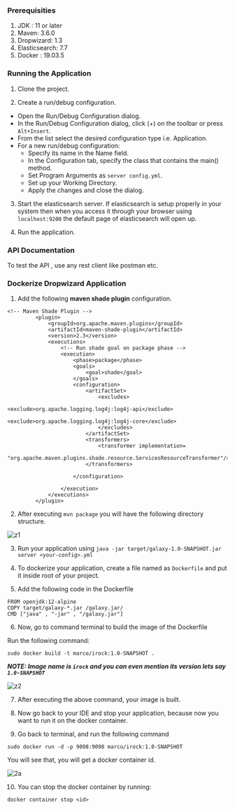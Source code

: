 ### Prerequisities

1. JDK : 11 or later
2. Maven: 3.6.0
3. Dropwizard: 1.3
4. Elasticsearch: 7.7
5. Docker : 19.03.5



### Running the Application

1. Clone the project.

2. Create a run/debug configuration.

* Open the Run/Debug Configuration dialog.
* In the Run/Debug Configuration dialog, click (+) on the toolbar or press ```Alt+Insert```.
* From the list select the desired configuration type i.e. Application.
* For a new run/debug configuration:
     - Specify its name in the Name field. 
     - In the Configuration tab, specify the class that contains the main() method.
     - Set Program Arguments as ```server config.yml```.
     - Set up your Working Directory.
     - Apply the changes and close the dialog.
3. Start the elasticsearch server. If elasticsearch is setup properly in your system then when you access it through your browser using 
```localhost:9200``` the default page of elasticsearch will open up.

4. Run the application.

### API Documentation
To test the API , use any rest client like postman etc.

   
### Dockerize Dropwizard Application
   
   1. Add the following **maven shade plugin** configuration.
   
   ```
  <!-- Maven Shade Plugin -->
			<plugin>
				<groupId>org.apache.maven.plugins</groupId>
				<artifactId>maven-shade-plugin</artifactId>
				<version>2.3</version>
				<executions>
					<!-- Run shade goal on package phase -->
					<execution>
						<phase>package</phase>
						<goals>
							<goal>shade</goal>
						</goals>
						<configuration>
							<artifactSet>
								<excludes>
									<exclude>org.apache.logging.log4j:log4j-api</exclude>
									<exclude>org.apache.logging.log4j:log4j-core</exclude>
								</excludes>
							</artifactSet>
							<transformers>
								<transformer implementation=
													 "org.apache.maven.plugins.shade.resource.ServicesResourceTransformer"/>
							</transformers>

						</configuration>

					</execution>
				</executions>
			</plugin>

```
2. After executing ```mvn package``` you will have the following directory structure.

![z1](https://user-images.githubusercontent.com/46423346/74933477-06e07180-540a-11ea-8aa3-b90b50a9a418.png)

3. Run your application using ```java -jar target/galaxy-1.0-SNAPSHOT.jar server <your-config>.yml```

4. To dockerize your application, create a file named as ```Dockerfile``` and put it inside root of your project.
5. Add the following code in the Dockerfile

```
FROM openjdk:12-alpine
COPY target/galaxy-*.jar /galaxy.jar/
CMD ["java" , "-jar" , "/galaxy.jar"]
```
6. Now, go to command terminal to build the image of the Dockerfile

Run the following command:

```sudo docker build -t marco/irock:1.0-SNAPSHOT .```


***NOTE:  Image name is ```irock``` and you can even mention its version lets say ```1.0-SNAPSHOT```***

![z2](https://user-images.githubusercontent.com/46423346/74934418-2f696b00-540c-11ea-8c94-fd10fe4aa4de.png)

7. After executing the above command, your image is built.

8. Now go back to your IDE and stop your application, because now you want to run it on the docker container.

9. Go back to terminal, and run the following command

```sudo docker run -d -p 9098:9098 marco/irock:1.0-SNAPSHOT```

You will see that, you will get a docker container id.

![2a](https://user-images.githubusercontent.com/46423346/74934685-c6362780-540c-11ea-96f4-7571fb921be5.png)
   

10. You can stop the docker container by running:

```docker container stop <id>```
